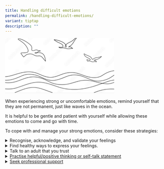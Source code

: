 ```yaml
---
title: Handling difficult emotions
permalink: /handling-difficult-emotions/
variant: tiptap
description: ""
---
```

<p></p>
<div class="isomer-image-wrapper">
<img style="width: 70%;" height="auto" width="100%" alt="" src="/images/Annotation_2024_09_16_164953.jpg">
</div>
<p></p>
<p>When experiencing strong or uncomfortable emotions, remind yourself that
they are not permanent, just like waves in the ocean.</p>
<p>It is helpful to be gentle and patient with yourself while allowing these
emotions to come and go with time.</p>
<p>To cope with and manage your strong emotions, consider these strategies:</p>
<div data-type="detailGroup" class="isomer-accordion isomer-accordion-white">
<details class="isomer-details">
<summary>Recognise, acknowledge, and validate your feelings</summary>
<div data-type="detailsContent" class="isomer-details-content">
<p>&nbsp;“I am feeling … because/when … ” and “It is OK to feel sad</p>
</div>
</details>
<details class="isomer-details">
<summary>Find healthy ways to express your feelings.</summary>
<div data-type="detailsContent" class="isomer-details-content">
<p>o&nbsp;&nbsp; Writing/Journaling</p>
<p>o&nbsp;&nbsp; Art</p>
<p>o&nbsp;&nbsp; Music</p>
<p>o&nbsp;&nbsp; Crying is a natural and healthy emotional response, not
a sign of weakness, serving to release emotions.</p>
<p>o&nbsp;&nbsp; Exercise, such as walking, running and playing sports</p>
</div>
</details>
<details class="isomer-details">
<summary>Talk to an adult that you trust</summary>
<div data-type="detailsContent" class="isomer-details-content">
<p>e.g., one or both of your parents, a relative, or a teacher</p>
</div>
</details>
<details class="isomer-details">
<summary><a href="#_Practise_helpful_thinking," rel="noopener noreferrer nofollow" target="_blank">Practise helpful/positive thinking or self-talk statement</a>
</summary>
<div data-type="detailsContent" class="isomer-details-content">
<p></p>
</div>
</details>
<details class="isomer-details">
<summary><a href="#_Seeking_Support" rel="noopener noreferrer nofollow" target="_blank">Seek professional support</a>
</summary>
<div data-type="detailsContent" class="isomer-details-content">
<p>Especially if you find the emotions challenging to deal with and making
it hard to do things you usually do.</p>
</div>
</details>
</div>
<p></p>